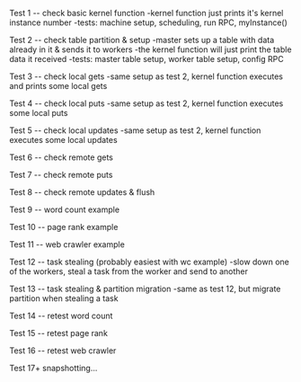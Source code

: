 Test 1 -- check basic kernel function
   -kernel function just prints it's kernel instance number
   -tests: machine setup, scheduling, run RPC, myInstance()

Test 2 -- check table partition & setup
   -master sets up a table with data already in it & sends it to workers
   -the kernel function will just print the table data it received
   -tests: master table setup, worker table setup, config RPC

Test 3 -- check local gets
   -same setup as test 2, kernel function executes and prints some local gets

Test 4 -- check local puts
   -same setup as test 2, kernel function  executes some local puts

Test 5 -- check local updates
   -same setup as test 2, kernel function executes some local updates

Test 6 -- check remote gets

Test 7 -- check remote puts

Test 8 -- check remote updates & flush

Test 9 -- word count example

Test 10 -- page rank example

Test 11 -- web crawler example

Test 12 -- task stealing (probably easiest with wc example)
   -slow down one of the workers, steal a task from the worker and send to another

Test 13 -- task stealing & partition migration
   -same as test 12, but migrate partition when stealing a task

Test 14 -- retest word count

Test 15 -- retest page rank

Test 16 -- retest web crawler

Test 17+ snapshotting...